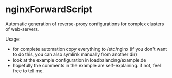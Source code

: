 nginxForwardScript
==================

Automatic generation of reverse-proxy configurations for complex clusters of web-servers.

Usage:
* for complete automation copy everything to /etc/nginx (if you don't want to do this, you can also symlink manually from another dir)
* look at the example configuration in loadbalancing/example.de
* hopefully the comments in the example are self-explaining. if not, feel free to tell me.
